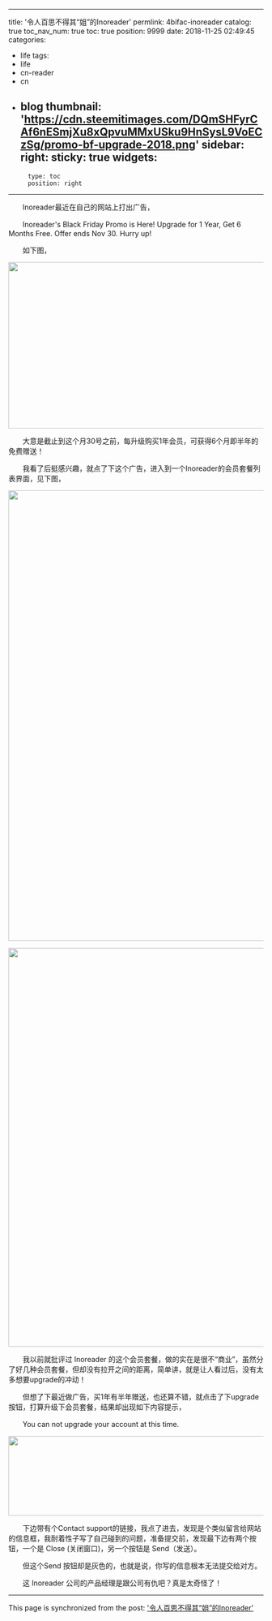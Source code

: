 
---
title: '令人百思不得其“姐”的Inoreader'
permlink: 4bifac-inoreader
catalog: true
toc_nav_num: true
toc: true
position: 9999
date: 2018-11-25 02:49:45
categories:
- life
tags:
- life
- cn-reader
- cn
- blog
thumbnail: 'https://cdn.steemitimages.com/DQmSHFyrCAf6nESmjXu8xQpvuMMxUSku9HnSysL9VoECzSg/promo-bf-upgrade-2018.png'
sidebar:
    right:
        sticky: true
widgets:
    -
        type: toc
        position: right
---


<html>
<p>　　Inoreader最近在自己的网站上打出广告，</p>
<p>　　Inoreader's Black Friday Promo is Here! Upgrade for 1 Year, Get 6 Months Free. Offer ends Nov 30. Hurry up!</p>
<p>　　如下图，</p>
<p><img src="https://cdn.steemitimages.com/DQmSHFyrCAf6nESmjXu8xQpvuMMxUSku9HnSysL9VoECzSg/promo-bf-upgrade-2018.png" width="2100" height="328"/></p>
<p>　　大意是截止到这个月30号之前，每升级购买1年会员，可获得6个月即半年的免费赠送！</p>
<p>　　我看了后挺感兴趣，就点了下这个广告，进入到一个Inoreader的会员套餐列表界面，见下图，</p>
<p><img src="https://cdn.steemitimages.com/DQmZFCTbbsY9M2ta58SqMUKRP1jApgyH3WBKSwg8r8HFXv8/11-25-1.png" width="1561" height="888"/></p>
<p><img src="https://cdn.steemitimages.com/DQma5hj1c1R31dq7Qg2mLXN4yNqLLQqaUeAGxr2bTmPWmCP/11-25-2.png" width="1557" height="786"/></p>
<p>　　我以前就批评过 Inoreader 的这个会员套餐，做的实在是很不“商业”，虽然分了好几种会员套餐，但却没有拉开之间的距离，简单讲，就是让人看过后，没有太多想要upgrade的冲动！</p>
<p>　　但想了下最近做广告，买1年有半年赠送，也还算不错，就点击了下upgrade按钮，打算升级下会员套餐，结果却出现如下内容提示，</p>
<p>　　You can not upgrade your account at this time.</p>
<p><img src="https://cdn.steemitimages.com/DQmTo6bcZxMPsLJtjAuFBp29TNwCSWA3tcKmkX9CZucaA4V/11-25-3.png" width="623" height="157"/></p>
<p>　　下边带有个Contact support的链接，我点了进去，发现是个类似留言给网站的信息框，我耐着性子写了自己碰到的问题，准备提交前，发现最下边有两个按钮，一个是 Close (关闭窗口)，另一个按钮是 Send（发送）。</p>
<p>　　但这个Send 按钮却是灰色的，也就是说，你写的信息根本无法提交给对方。</p>
<p>　　这 Inoreader 公司的产品经理是跟公司有仇吧？真是太奇怪了！</p>
</html>

- - -

This page is synchronized from the post: ['令人百思不得其“姐”的Inoreader'](https://steemit.com/@rivalhw/4bifac-inoreader)

